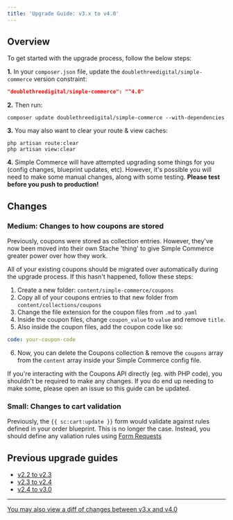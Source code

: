 ```yaml
---
title: 'Upgrade Guide: v3.x to v4.0'
---
```


## Overview

To get started with the upgrade process, follow the below steps:

**1.** In your `composer.json` file, update the `doublethreedigital/simple-commerce` version constraint:

```json
"doublethreedigital/simple-commerce": "^4.0"
```

**2.** Then run:

```
composer update doublethreedigital/simple-commerce --with-dependencies
```

**3.** You may also want to clear your route & view caches:

```
php artisan route:clear
php artisan view:clear
```

**4.** Simple Commerce will have attempted upgrading some things for you (config changes, blueprint updates, etc). However, it's possible you will need to make some manual changes, along with some testing. **Please test before you push to production!**

## Changes

### Medium: Changes to how coupons are stored

Previously, coupons were stored as collection entries. However, they've now been moved into their own Stache 'thing' to give Simple Commerce greater power over how they work.

All of your existing coupons should be migrated over automatically during the upgrade process. If this hasn't happened, follow these steps:

1. Create a new folder: `content/simple-commerce/coupons`
2. Copy all of your coupons entries to that new folder from `content/collections/coupons`
3. Change the file extension for the coupon files from `.md` to .`yaml`
4. Inside the coupon files, change `coupon_value` to `value` and remove `title`.
5. Also inside the coupon files, add the coupon code like so:

```yaml
code: your-coupon-code
```

6. Now, you can delete the Coupons collection & remove the `coupons` array from the `content` array inside your Simple Commerce config file.

If you're interacting with the Coupons API directly (eg. with PHP code), you shouldn't be required to make any changes. If you do end up needing to make some, please open an issue so this guide can be updated.

### Small: Changes to cart validation

Previously, the `{{ sc:cart:update }}` form would validate against rules defined in your order blueprint. This is no longer the case. Instead, you should define any valiation rules using [Form Requests](https://simple-commerce.duncanmcclean.com/tags#content-form-tags)

## Previous upgrade guides

-   [v2.2 to v2.3](/upgrade-guides/v2-2-to-v2-3)
-   [v2.3 to v2.4](/upgrade-guides/v2-3-to-v3-4)
-   [v2.4 to v3.0](/upgrade-guides/v2-4-to-v-3-0)

---

[You may also view a diff of changes between v3.x and v4.0](https://github.com/duncanmcclean/simple-commerce/compare/3.x...4.x)
